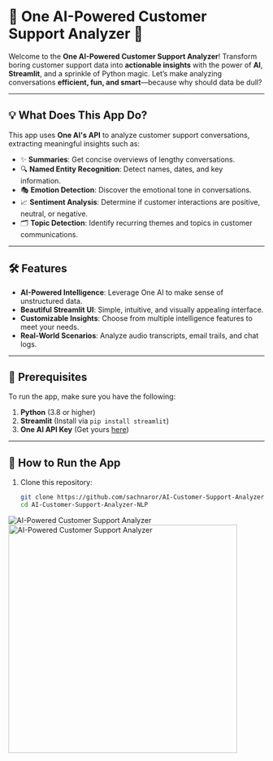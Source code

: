 # 🧠 One AI-Powered Customer Support Analyzer 🚀

Welcome to the **One AI-Powered Customer Support Analyzer**!
Transform boring customer support data into **actionable insights** with the power of **AI**, **Streamlit**, and a sprinkle of Python magic.
Let’s make analyzing conversations **efficient, fun, and smart**—because why should data be dull?

---

## 💡 What Does This App Do?
This app uses **One AI's API** to analyze customer support conversations, extracting meaningful insights such as:
- ✨ **Summaries**: Get concise overviews of lengthy conversations.
- 🔍 **Named Entity Recognition**: Detect names, dates, and key information.
- 🎭 **Emotion Detection**: Discover the emotional tone in conversations.
- 📈 **Sentiment Analysis**: Determine if customer interactions are positive, neutral, or negative.
- 🗂️ **Topic Detection**: Identify recurring themes and topics in customer communications.

---

## 🛠️ Features
- **AI-Powered Intelligence**: Leverage One AI to make sense of unstructured data.
- **Beautiful Streamlit UI**: Simple, intuitive, and visually appealing interface.
- **Customizable Insights**: Choose from multiple intelligence features to meet your needs.
- **Real-World Scenarios**: Analyze audio transcripts, email trails, and chat logs.

---

## 🧰 Prerequisites
To run the app, make sure you have the following:
1. **Python** (3.8 or higher)
2. **Streamlit** (Install via `pip install streamlit`)
3. **One AI API Key** (Get yours [here](https://www.oneai.com))

---

## 🚀 How to Run the App
1. Clone this repository:
   ```bash
   git clone https://github.com/sachnaror/AI-Customer-Support-Analyzer-NLP.git
   cd AI-Customer-Support-Analyzer-NLP


![AI-Powered Customer Support Analyzer](./insights.png)
<img src="./insights.png" alt="AI-Powered Customer Support Analyzer" width="450" height="450">
